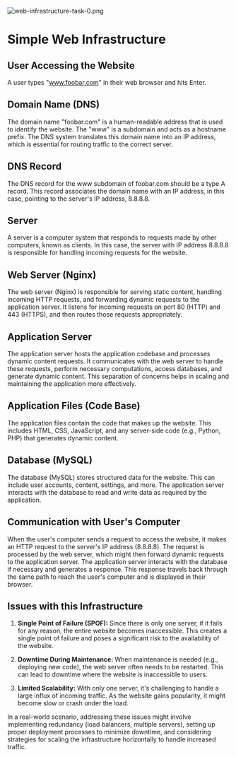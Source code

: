 ![web-infrastructure-task-0.png](https://i.postimg.cc/mk4n2t4k/web-design.png)

# Simple Web Infrastructure

## User Accessing the Website
A user types "www.foobar.com" in their web browser and hits Enter.

## Domain Name (DNS)
The domain name "foobar.com" is a human-readable address that is used to identify the website. The "www" is a subdomain and acts as a hostname prefix. The DNS system translates this domain name into an IP address, which is essential for routing traffic to the correct server.

## DNS Record
The DNS record for the www subdomain of foobar.com should be a type A record. This record associates the domain name with an IP address, in this case, pointing to the server's IP address, 8.8.8.8.

## Server
A server is a computer system that responds to requests made by other computers, known as clients. In this case, the server with IP address 8.8.8.8 is responsible for handling incoming requests for the website.

## Web Server (Nginx)
The web server (Nginx) is responsible for serving static content, handling incoming HTTP requests, and forwarding dynamic requests to the application server. It listens for incoming requests on port 80 (HTTP) and 443 (HTTPS), and then routes those requests appropriately.

## Application Server
The application server hosts the application codebase and processes dynamic content requests. It communicates with the web server to handle these requests, perform necessary computations, access databases, and generate dynamic content. This separation of concerns helps in scaling and maintaining the application more effectively.

## Application Files (Code Base)
The application files contain the code that makes up the website. This includes HTML, CSS, JavaScript, and any server-side code (e.g., Python, PHP) that generates dynamic content.

## Database (MySQL)
The database (MySQL) stores structured data for the website. This can include user accounts, content, settings, and more. The application server interacts with the database to read and write data as required by the application.

## Communication with User's Computer
When the user's computer sends a request to access the website, it makes an HTTP request to the server's IP address (8.8.8.8). The request is processed by the web server, which might then forward dynamic requests to the application server. The application server interacts with the database if necessary and generates a response. This response travels back through the same path to reach the user's computer and is displayed in their browser.

## Issues with this Infrastructure
1. **Single Point of Failure (SPOF):** Since there is only one server, if it fails for any reason, the entire website becomes inaccessible. This creates a single point of failure and poses a significant risk to the availability of the website.

2. **Downtime During Maintenance:** When maintenance is needed (e.g., deploying new code), the web server often needs to be restarted. This can lead to downtime where the website is inaccessible to users.

3. **Limited Scalability:** With only one server, it's challenging to handle a large influx of incoming traffic. As the website gains popularity, it might become slow or crash under the load.

In a real-world scenario, addressing these issues might involve implementing redundancy (load balancers, multiple servers), setting up proper deployment processes to minimize downtime, and considering strategies for scaling the infrastructure horizontally to handle increased traffic.

